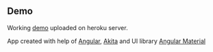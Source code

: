 ## Demo
Working [demo](https://figure-calc.herokuapp.com/) uploaded on heroku server. 

App created with help of [Angular](https://angular.io/), [Akita](https://netbasal.gitbook.io/akita/) and UI library [Angular Material](https://material.angular.io/)


